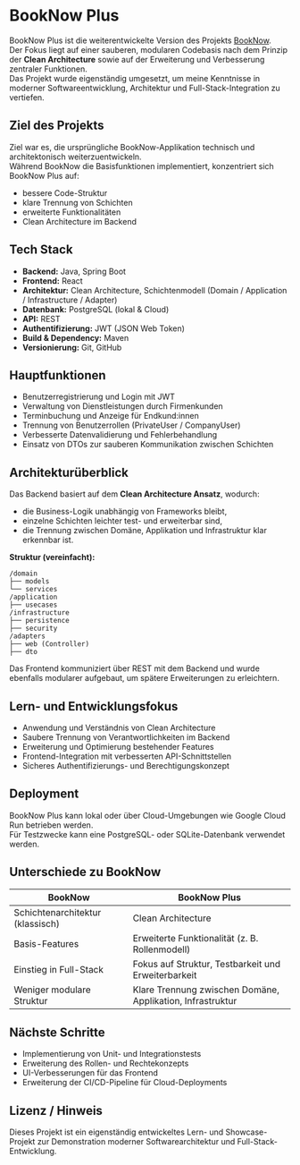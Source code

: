# BookNow Plus

BookNow Plus ist die weiterentwickelte Version des Projekts [BookNow](https://github.com/AkinKaradag/bookNow.git).  
Der Fokus liegt auf einer sauberen, modularen Codebasis nach dem Prinzip der **Clean Architecture** sowie auf der Erweiterung und Verbesserung zentraler Funktionen.  
Das Projekt wurde eigenständig umgesetzt, um meine Kenntnisse in moderner Softwareentwicklung, Architektur und Full-Stack-Integration zu vertiefen.

## Ziel des Projekts

Ziel war es, die ursprüngliche BookNow-Applikation technisch und architektonisch weiterzuentwickeln.  
Während BookNow die Basisfunktionen implementiert, konzentriert sich BookNow Plus auf:
- bessere Code-Struktur
- klare Trennung von Schichten
- erweiterte Funktionalitäten
- Clean Architecture im Backend

## Tech Stack

- **Backend:** Java, Spring Boot  
- **Frontend:** React  
- **Architektur:** Clean Architecture, Schichtenmodell (Domain / Application / Infrastructure / Adapter)  
- **Datenbank:** PostgreSQL (lokal & Cloud)  
- **API:** REST  
- **Authentifizierung:** JWT (JSON Web Token)  
- **Build & Dependency:** Maven  
- **Versionierung:** Git, GitHub

## Hauptfunktionen

- Benutzerregistrierung und Login mit JWT  
- Verwaltung von Dienstleistungen durch Firmenkunden  
- Terminbuchung und Anzeige für Endkund:innen  
- Trennung von Benutzerrollen (PrivateUser / CompanyUser)  
- Verbesserte Datenvalidierung und Fehlerbehandlung  
- Einsatz von DTOs zur sauberen Kommunikation zwischen Schichten

## Architekturüberblick

Das Backend basiert auf dem **Clean Architecture Ansatz**, wodurch:
- die Business-Logik unabhängig von Frameworks bleibt,  
- einzelne Schichten leichter test- und erweiterbar sind,  
- die Trennung zwischen Domäne, Applikation und Infrastruktur klar erkennbar ist.

**Struktur (vereinfacht):**
```
/domain
├── models
└── services
/application
├── usecases
/infrastructure
├── persistence
├── security
/adapters
├── web (Controller)
├── dto
```

Das Frontend kommuniziert über REST mit dem Backend und wurde ebenfalls modularer aufgebaut, um spätere Erweiterungen zu erleichtern.

## Lern- und Entwicklungsfokus

- Anwendung und Verständnis von Clean Architecture  
- Saubere Trennung von Verantwortlichkeiten im Backend  
- Erweiterung und Optimierung bestehender Features  
- Frontend-Integration mit verbesserten API-Schnittstellen  
- Sicheres Authentifizierungs- und Berechtigungskonzept

## Deployment

BookNow Plus kann lokal oder über Cloud-Umgebungen wie Google Cloud Run betrieben werden.  
Für Testzwecke kann eine PostgreSQL- oder SQLite-Datenbank verwendet werden.

## Unterschiede zu BookNow

| BookNow                       | BookNow Plus                                              |
|-------------------------------|------------------------------------------------------------|
| Schichtenarchitektur (klassisch) | Clean Architecture                                     |
| Basis-Features                 | Erweiterte Funktionalität (z. B. Rollenmodell)              |
| Einstieg in Full-Stack         | Fokus auf Struktur, Testbarkeit und Erweiterbarkeit        |
| Weniger modulare Struktur     | Klare Trennung zwischen Domäne, Applikation, Infrastruktur |

## Nächste Schritte

- Implementierung von Unit- und Integrationstests  
- Erweiterung des Rollen- und Rechtekonzepts  
- UI-Verbesserungen für das Frontend  
- Erweiterung der CI/CD-Pipeline für Cloud-Deployments

## Lizenz / Hinweis

Dieses Projekt ist ein eigenständig entwickeltes Lern- und Showcase-Projekt zur Demonstration moderner Softwarearchitektur und Full-Stack-Entwicklung.

